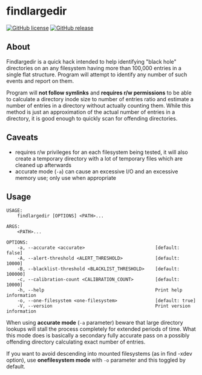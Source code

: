 findlargedir
===

[![GitHub license](https://img.shields.io/github/license/dkorunic/findlargedir.svg)](https://github.com/dkorunic/findlargedir/blob/master/LICENSE.txt)
[![GitHub release](https://img.shields.io/github/release/dkorunic/findlargedir.svg)](https://github.com/dkorunic/findlargedir/releases/latest)

## About

Findlargedir is a quick hack intended to help identifying "black hole" directories on an any filesystem having more than 100,000 entries in a single flat structure. Program will attempt to identify any number of such events and report on them.

Program will **not follow symlinks** and **requires r/w permissions** to be able to calculate a directory inode size to number of entries ratio and estimate a number of entries in a directory without actually counting them. While this method is just an approximation of the actual number of entries in a directory, it is good enough to quickly scan for offending directories.

## Caveats

* requires r/w privileges for an each filesystem being tested, it will also create a temporary directory with a lot of temporary files which are cleaned up afterwards
* accurate mode (`-a`) can cause an excessive I/O and an excessive memory use; only use when appropriate


## Usage

```shell
USAGE:
    findlargedir [OPTIONS] <PATH>...

ARGS:
    <PATH>...

OPTIONS:
    -a, --accurate <accurate>                          [default: false]
    -A, --alert-threshold <ALERT_THRESHOLD>            [default: 10000]
    -B, --blacklist-threshold <BLACKLIST_THRESHOLD>    [default: 100000]
    -c, --calibration-count <CALIBRATION_COUNT>        [default: 10000]
    -h, --help                                         Print help information
    -o, --one-filesystem <one-filesystem>              [default: true]
    -V, --version                                      Print version information
```

When using **accurate mode** (`-a` parameter) beware that large directory lookups will stall the process completely for extended periods of time. What this mode does is basically a secondary fully accurate pass on a possibly offending directory calculating exact number of entries.

If you want to avoid descending into mounted filesystems (as in find -xdev option), use **onefilesystem mode** with `-o` parameter and this toggled by default.